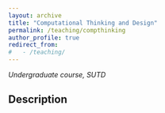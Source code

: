 ```yaml
---
layout: archive
title: "Computational Thinking and Design"
permalink: /teaching/compthinking
author_profile: true
redirect_from: 
#   - /teaching/
---
```


*Undergraduate course, SUTD*

## Description

